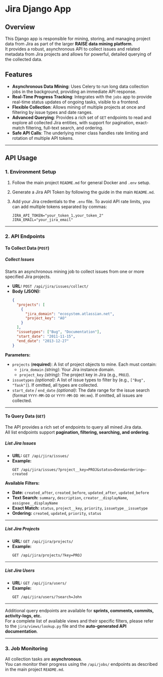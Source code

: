 # Jira Django App

## Overview
This Django app is responsible for mining, storing, and managing project data from Jira as part of the larger **RAISE data mining platform**.  
It provides a robust, asynchronous API to collect issues and related metadata from Jira projects and allows for powerful, detailed querying of the collected data.

## Features
- **Asynchronous Data Mining**: Uses Celery to run long data collection jobs in the background, providing an immediate API response.  
- **Real-Time Progress Tracking**: Integrates with the `jobs` app to provide real-time status updates of ongoing tasks, visible to a frontend.  
- **Flexible Collection**: Allows mining of multiple projects at once and filtering by issue types and date ranges.  
- **Advanced Querying**: Provides a rich set of `GET` endpoints to read and explore all collected Jira entities, with support for pagination, exact-match filtering, full-text search, and ordering.  
- **Safe API Calls**: The underlying miner class handles rate limiting and rotation of multiple API tokens.  

---

## API Usage

### 1. Environment Setup
1. Follow the main project `README.md` for general Docker and `.env` setup.  
2. Generate a Jira API Token by following the guide in the main `README.md`.  
3. Add your Jira credentials to the `.env` file. To avoid API rate limits, you can add multiple tokens separated by commas:  

   ```env
   JIRA_API_TOKEN="your_token_1,your_token_2"
   JIRA_EMAIL="your_jira_email"
   ```

---

### 2. API Endpoints

#### To Collect Data (`POST`)

##### **Collect Issues**
Starts an asynchronous mining job to collect issues from one or more specified Jira projects.

- **URL:** `POST /api/jira/issues/collect/`  
- **Body (JSON):**
  ```json
  {
    "projects": [
      {
        "jira_domain": "ecosystem.atlassian.net",
        "project_key": "AO"
      }
    ],
    "issuetypes": ["Bug", "Documentation"],
    "start_date": "2011-11-15",
    "end_date": "2013-12-27"
  }
  ```

**Parameters:**
- `projects` (**required**): A list of project objects to mine. Each must contain:  
  - `jira_domain` *(string)*: Your Jira instance domain.  
  - `project_key` *(string)*: The project key in Jira (e.g., `PROJ`).  
- `issuetypes` *(optional)*: A list of issue types to filter by (e.g., `["Bug", "Task"]`). If omitted, all types are collected.  
- `start_date` / `end_date` *(optional)*: The date range for the issue search (format `YYYY-MM-DD` or `YYYY-MM-DD HH:mm`). If omitted, all issues are collected.  

---

#### To Query Data (`GET`)
The API provides a rich set of endpoints to query all mined Jira data.  
All list endpoints support **pagination, filtering, searching, and ordering**.

##### **List Jira Issues**
- **URL:** `GET /api/jira/issues/`  
- **Example:**  
  ```
  GET /api/jira/issues/?project__key=PROJ&status=Done&ordering=-created
  ```

**Available Filters:**
- **Date:** `created_after`, `created_before`, `updated_after`, `updated_before`  
- **Text Search:** `summary`, `description`, `creator__displayName`, `assignee__displayName`  
- **Exact Match:** `status`, `project__key`, `priority`, `issuetype__issuetype`  
- **Ordering:** `created`, `updated`, `priority`, `status`  

---

##### **List Jira Projects**
- **URL:** `GET /api/jira/projects/`  
- **Example:**  
  ```
  GET /api/jira/projects/?key=PROJ
  ```

---

##### **List Jira Users**
- **URL:** `GET /api/jira/users/`  
- **Example:**  
  ```
  GET /api/jira/users/?search=John
  ```

---

Additional query endpoints are available for **sprints, comments, commits, activity-logs, etc.**  
For a complete list of available views and their specific filters, please refer to the `jira/views/lookup.py` file and the **auto-generated API documentation**.

---

### 3. Job Monitoring
All collection tasks are **asynchronous**.  
You can monitor their progress using the `/api/jobs/` endpoints as described in the main project `README.md`.
